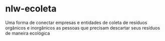 # nlw-ecoleta
Uma forma de conectar empresas e entidades de coleta de resíduos orgânicos e inorgânicos as pessoas que precisam descartar seus resíduos de maneira ecológica
